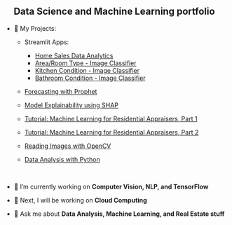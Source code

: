 <h2 align="center">Data Science and Machine Learning portfolio</h3> 

- 📃 My Projects:
     -  Streamlit Apps:
           - [Home Sales Data Analytics](https://github.com/AngeloDSML/Analytics_Streamlit_App)
           - [Area/Room Type - Image Classifier](https://angelodsml-area-type-home-xouzqp.streamlit.app/)
           - [Kitchen Condition - Image Classifier](https://angelodsml-kitchen-condition-home-o0ra9b.streamlit.app/)
           - [Bathroom Condition - Image Classifier](https://angelodsml-bathroom-condition-home-dsz2tt.streamlit.app/)
       
     -  [Forecasting with Prophet](https://github.com/AngeloDSML/Prophet_Forecast)  
     -  [Model Explainability using SHAP](https://github.com/AngeloDSML/Explainability_SHAP)
     -  [Tutorial: Machine Learning for Residential Appraisers, Part 1](https://github.com/AngeloDSML/Home_Valuation_Part_1)
     -  [Tutorial: Machine Learning for Residential Appraisers, Part 2](https://github.com/AngeloDSML/Home_Valuation_Part_2)
     -  [Reading Images with OpenCV](https://github.com/AngeloDSML/Reading_Images_with_OpenCV)
     -  [Data Analysis with Python](https://github.com/AngeloDSML/Data_Analysis_with_Python)

&nbsp;
- 🌱 I’m currently working on **Computer Vision, NLP, and TensorFlow**

- 🔮 Next, I will be working on **Cloud Computing**

- 💬 Ask me about **Data Analysis, Machine Learning, and Real Estate stuff**


